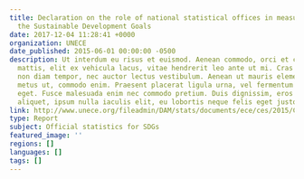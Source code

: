 ```yaml
---
title: Declaration on the role of national statistical offices in measuring and monitoring
  the Sustainable Development Goals
date: 2017-12-04 11:28:41 +0000
organization: UNECE
date_published: 2015-06-01 00:00:00 -0500
description: Ut interdum eu risus et euismod. Aenean commodo, orci et consectetur
  mattis, elit ex vehicula lacus, vitae hendrerit leo ante ut mi. Cras accumsan nisl
  non diam tempor, nec auctor lectus vestibulum. Aenean ut mauris elementum, ullamcorper
  metus ut, commodo enim. Praesent placerat ligula urna, vel fermentum velit condimentum
  eget. Fusce malesuada enim nec commodo pretium. Duis dignissim, eros vel maximus
  aliquet, ipsum nulla iaculis elit, eu lobortis neque felis eget justo.
link: http://www.unece.org/fileadmin/DAM/stats/documents/ece/ces/2015/CES_89_Add.1-E.pdf
type: Report
subject: Official statistics for SDGs
featured_image: ''
regions: []
languages: []
tags: []
---
```


